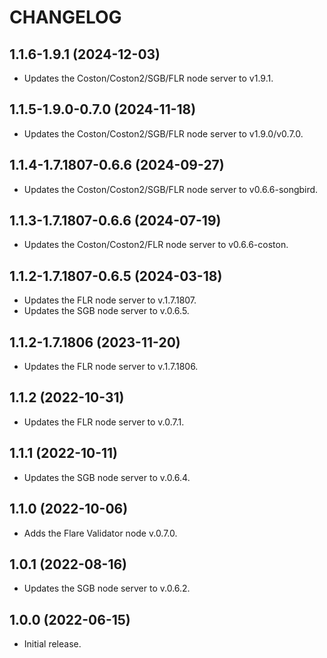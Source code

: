 # CHANGELOG

## 1.1.6-1.9.1 (2024-12-03)

- Updates the Coston/Coston2/SGB/FLR node server to v1.9.1.

## 1.1.5-1.9.0-0.7.0 (2024-11-18)

- Updates the Coston/Coston2/SGB/FLR node server to v1.9.0/v0.7.0.

## 1.1.4-1.7.1807-0.6.6 (2024-09-27)

- Updates the Coston/Coston2/SGB/FLR node server to v0.6.6-songbird.

## 1.1.3-1.7.1807-0.6.6 (2024-07-19)

- Updates the Coston/Coston2/FLR node server to v0.6.6-coston.

## 1.1.2-1.7.1807-0.6.5 (2024-03-18)

- Updates the FLR node server to v.1.7.1807.
- Updates the SGB node server to v.0.6.5.

## 1.1.2-1.7.1806 (2023-11-20)

- Updates the FLR node server to v.1.7.1806.

## 1.1.2 (2022-10-31)

- Updates the FLR node server to v.0.7.1.

## 1.1.1 (2022-10-11)

- Updates the SGB node server to v.0.6.4.

## 1.1.0 (2022-10-06)

- Adds the Flare Validator node v.0.7.0.

## 1.0.1 (2022-08-16)

- Updates the SGB node server to v.0.6.2.

## 1.0.0 (2022-06-15)

- Initial release.

